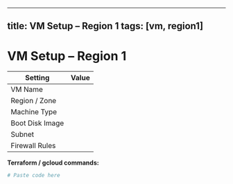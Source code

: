 
---
title: VM Setup – Region 1
tags: [vm, region1]
---

# VM Setup – Region 1  

| Setting        | Value |
|----------------|-------|
| VM Name        |       |
| Region / Zone  |       |
| Machine Type   |       |
| Boot Disk Image|       |
| Subnet         |       |
| Firewall Rules |       |

**Terraform / gcloud commands:**  
```bash
# Paste code here
